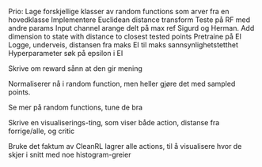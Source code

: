 Prio:
    Lage forskjellige klasser av random functions som arver fra en hovedklasse
    Implementere Euclidean distance transform
    Teste på RF med andre params
    Input channel arange delt på max ref Sigurd og Herman.
    Add dimension to state with distance to closest tested points
    Pretraine på EI
    Logge, underveis, distansen fra maks EI til maks sannsynlighetstetthet
    Hyperparameter søk på epsilon i EI
    

Skrive om reward sånn at den gir mening

Normaliserer nå i random function, men heller gjøre det med sampled points.

Se mer på random functions, tune de bra

Skrive en visualiserings-ting, som viser både action, distanse fra forrige/alle, og critic

Bruke det faktum av CleanRL lagrer alle actions, til å visualisere hvor de skjer i snitt med noe histogram-greier
